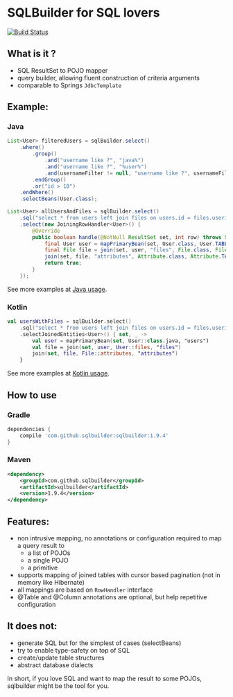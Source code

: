 # SQLBuilder for SQL lovers

[![Build Status](https://travis-ci.org/laurentvdl/sqlbuilder.svg)](https://travis-ci.org/laurentvdl/sqlbuilder)

## What is it ?

- SQL ResultSet to POJO mapper
- query builder, allowing fluent construction of criteria arguments
- comparable to Springs `JdbcTemplate`

## Example:

### Java

```java
List<User> filteredUsers = sqlBuilder.select()
    .where()
        .group()
            .and("username like ?", "java%")
            .and("username like ?", "%user%")
            .and(usernameFilter != null, "username like ?", usernameFilter)
        .endGroup()
        .or("id > 10")
    .endWhere()
    .selectBeans(User.class);

List<User> allUsersAndFiles = sqlBuilder.select()
    .sql("select * from users left join files on users.id = files.userid left join attributes on files.id = attributes.fileid")
    .select(new JoiningRowHandler<User>() {
        @Override
        public boolean handle(@NotNull ResultSet set, int row) throws SQLException {
            final User user = mapPrimaryBean(set, User.class, User.TABLE);
            final File file = join(set, user, "files", File.class, File.TABLE);
            join(set, file, "attributes", Attribute.class, Attribute.TABLE);
            return true;
        }
    });
```

See more examples at <a href="https://github.com/laurentvdl/sqlbuilder/blob/master/src/test/java/sqlbuilder/JavaUsage.java">Java usage</a>.

### Kotlin

```kotlin
val usersWithFiles = sqlBuilder.select()
    .sql("select * from users left join files on users.id = files.userid left join attributes on files.id = attributes.fileid")
    .selectJoinedEntities<User>() { set, _ ->
        val user = mapPrimaryBean(set, User::class.java, "users")
        val file = join(set, user, User::files, "files")
        join(set, file, File::attributes, "attributes")
    }
```

See more examples at <a href="https://github.com/laurentvdl/sqlbuilder/blob/master/src/test/kotlin/sqlbuilder/KotlinUsage.kt">Kotlin usage</a>.

## How to use

### Gradle

```groovy
dependencies {
    compile 'com.github.sqlbuilder:sqlbuilder:1.9.4'
}
```

### Maven

```xml
<dependency>
    <groupId>com.github.sqlbuilder</groupId>
    <artifactId>sqlbuilder</artifactId>
    <version>1.9.4</version>
</dependency>
```

## Features:

- non intrusive mapping, no annotations or configuration required to map a query result to
  - a list of POJOs
  - a single POJO
  - a primitive
- supports mapping of joined tables with cursor based pagination (not in memory like Hibernate)
- all mappings are based on `RowHandler` interface
- @Table and @Column annotations are optional, but help repetitive configuration

## It does not:

- generate SQL but for the simplest of cases (selectBeans)
- try to enable type-safety on top of SQL
- create/update table structures
- abstract database dialects

In short, if you love SQL and want to map the result to some POJOs, sqlbuilder might be the tool for you.